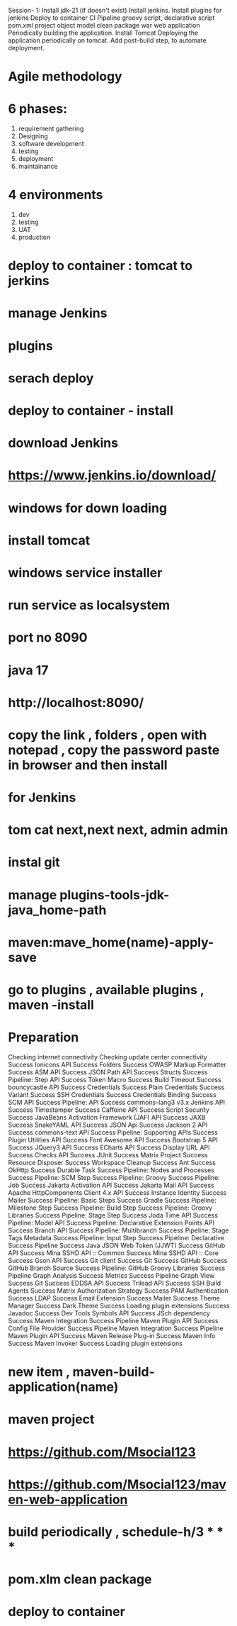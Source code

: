 Session- 1: Install jdk-21 (if doesn't exist) Install jenkins. Install plugins for jenkins Deploy to container CI Pipeline groovy script, declarative script pom.xml project object model clean package war web application Periodically building the application. Install Tomcat Deploying the application periodically on tomcat. Add post-build step, to automate deployment.
#  Agile methodology
# 6 phases:  
1. requirement gathering
2. Designing
3. software development
4. testing
5. deployment
6. maintainance
# 4 environments 
1. dev
2. testing
3. UAT
4. production
# deploy to container : tomcat to jerkins 
# manage Jenkins
# plugins 
# serach deploy 
# deploy to container - install 
# download Jenkins 
# https://www.jenkins.io/download/ 
# windows for down loading  
# install tomcat 
# windows service installer 
# run service as localsystem 
# port no 8090 
# java 17 
# http://localhost:8090/ 
# copy the link , folders , open with notepad , copy the password paste in browser and then install 
# for Jenkins 
# tom cat next,next next,  admin admin 
# instal git 
# manage plugins-tools-jdk-java_home-path 
# maven:mave_home(name)-apply-save 
# go to plugins , available plugins , maven -install 
# Preparation 	
Checking internet connectivity 
Checking update center connectivity 
Success 
Ionicons API	 Success
Folders	 Success
OWASP Markup Formatter	 Success
ASM API	 Success
JSON Path API	 Success
Structs	 Success
Pipeline: Step API	 Success
Token Macro	 Success
Build Timeout	 Success
bouncycastle API	 Success
Credentials	 Success
Plain Credentials	 Success
Variant	 Success
SSH Credentials	 Success
Credentials Binding	 Success
SCM API	 Success
Pipeline: API	 Success
commons-lang3 v3.x Jenkins API	 Success
Timestamper	 Success
Caffeine API	 Success
Script Security	 Success
JavaBeans Activation Framework (JAF) API	 Success
JAXB	 Success
SnakeYAML API	 Success
JSON Api	 Success
Jackson 2 API	 Success
commons-text API	 Success
Pipeline: Supporting APIs	 Success
Plugin Utilities API	 Success
Font Awesome API	 Success
Bootstrap 5 API	 Success
JQuery3 API	 Success
ECharts API	 Success
Display URL API	 Success
Checks API	 Success
JUnit	 Success
Matrix Project	 Success
Resource Disposer	 Success
Workspace Cleanup	 Success
Ant	 Success
OkHttp	 Success
Durable Task	 Success
Pipeline: Nodes and Processes	 Success
Pipeline: SCM Step	 Success
Pipeline: Groovy	 Success
Pipeline: Job	 Success
Jakarta Activation API	 Success
Jakarta Mail API	 Success
Apache HttpComponents Client 4.x API	 Success
Instance Identity	 Success
Mailer	 Success
Pipeline: Basic Steps	 Success
Gradle	 Success
Pipeline: Milestone Step	 Success
Pipeline: Build Step	 Success
Pipeline: Groovy Libraries	 Success
Pipeline: Stage Step	 Success
Joda Time API	 Success
Pipeline: Model API	 Success
Pipeline: Declarative Extension Points API	 Success
Branch API	 Success
Pipeline: Multibranch	 Success
Pipeline: Stage Tags Metadata	 Success
Pipeline: Input Step	 Success
Pipeline: Declarative	 Success
Pipeline	 Success
Java JSON Web Token (JJWT)	 Success
GitHub API	 Success
Mina SSHD API :: Common	 Success
Mina SSHD API :: Core	 Success
Gson API	 Success
Git client	 Success
Git	 Success
GitHub	 Success
GitHub Branch Source	 Success
Pipeline: GitHub Groovy Libraries	 Success
Pipeline Graph Analysis	 Success
Metrics	 Success
Pipeline Graph View	 Success
Git	 Success
EDDSA API	 Success
Trilead API	 Success
SSH Build Agents	 Success
Matrix Authorization Strategy	 Success
PAM Authentication	 Success
LDAP	 Success
Email Extension	 Success
Mailer	 Success
Theme Manager	 Success
Dark Theme	 Success
Loading plugin extensions	 Success
Javadoc	 Success
Dev Tools Symbols API	 Success
JSch dependency	 Success
Maven Integration	 Success
Pipeline Maven Plugin API	 Success
Config File Provider	 Success
Pipeline Maven Integration	 Success
Pipeline Maven Plugin API	 Success
Maven Release Plug-in	 Success
Maven Info	 Success
Maven Invoker	 Success 
Loading plugin extensions 
# new item , maven-build-application(name)
# maven project 
# https://github.com/Msocial123 
# https://github.com/Msocial123/maven-web-application
# build periodically , schedule-h/3 * * *  
# pom.xlm  clean package 
# deploy to container
